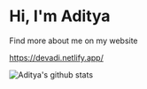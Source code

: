 # Hi, I'm Aditya

Find more about me on my website

https://devadi.netlify.app/

![Aditya's github stats](https://github-readme-stats.vercel.app/api?username=itaditya&show_icons=true&theme=city_lights)
